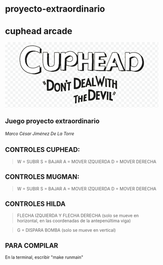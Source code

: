 # proyecto-extraordinario
# cuphead arcade
![](/assets/images/cuphead-logo.png)



## Juego proyecto extraordinario
###### Marco César Jiménez De La Torre



## CONTROLES CUPHEAD:
>W = SUBIR
>S = BAJAR
>A = MOVER IZQUIERDA
>D = MOVER DERECHA

## CONTROLES MUGMAN:
>W = SUBIR
>S = BAJAR
>A = MOVER IZQUIERDA
>D = MOVER DERECHA




## CONTROLES HILDA
>FLECHA IZQUIERDA Y FLECHA DERECHA (solo se mueve en horizontal, en las coordenadas de la antepenúltima viga)

>G = DISPARA BOMBA (solo se mueve en vertical)

## PARA COMPILAR
En la terminal, escribir "make runmain"


